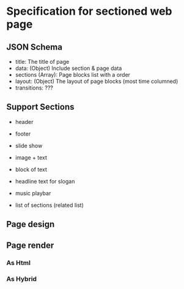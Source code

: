 # Specification for sectioned web page

## JSON Schema 

- title: The title of page  
- data: (Object) Include section & page data 
- sections (Array): Page blocks list with a order
- layout: (Object) The layout of page blocks (most time columned)
- transitions: ???


## Support Sections

- header
- footer
- slide show
- image + text
- block of text
- headline text for slogan

- music playbar
- list of sections (related list)

## Page design


## Page render
### As Html
### As Hybrid


